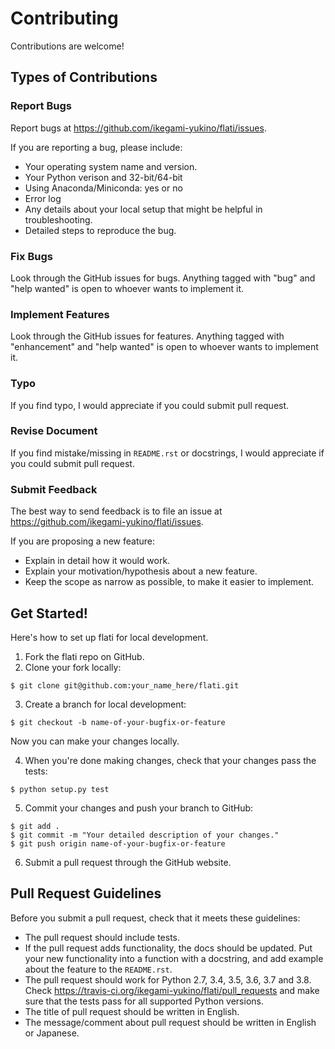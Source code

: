 # Contributing
Contributions are welcome!

## Types of Contributions
### Report Bugs
Report bugs at https://github.com/ikegami-yukino/flati/issues.

If you are reporting a bug, please include:

- Your operating system name and version.
- Your Python verison and 32-bit/64-bit
- Using Anaconda/Miniconda: yes or no
- Error log
- Any details about your local setup that might be helpful in troubleshooting.
- Detailed steps to reproduce the bug.

### Fix Bugs
Look through the GitHub issues for bugs. Anything tagged with "bug" and "help wanted" is open to whoever wants to implement it.

### Implement Features
Look through the GitHub issues for features. Anything tagged with "enhancement" and "help wanted" is open to whoever wants to implement it.

### Typo
If you find typo, I would appreciate if you could submit pull request.

### Revise Document
If you find mistake/missing in `README.rst` or docstrings, I would appreciate if you could submit pull request.

### Submit Feedback
The best way to send feedback is to file an issue at https://github.com/ikegami-yukino/flati/issues.

If you are proposing a new feature:

- Explain in detail how it would work.
- Explain your motivation/hypothesis about a new feature.
- Keep the scope as narrow as possible, to make it easier to implement.

## Get Started!
Here's how to set up flati for local development.

1. Fork the flati repo on GitHub.
2. Clone your fork locally:
```
$ git clone git@github.com:your_name_here/flati.git
```

3. Create a branch for local development:

```
$ git checkout -b name-of-your-bugfix-or-feature
```
Now you can make your changes locally.

4. When you're done making changes, check that your changes pass the tests:

```
$ python setup.py test
```

5. Commit your changes and push your branch to GitHub:

```
$ git add .
$ git commit -m "Your detailed description of your changes."
$ git push origin name-of-your-bugfix-or-feature
```

6. Submit a pull request through the GitHub website.

## Pull Request Guidelines
Before you submit a pull request, check that it meets these guidelines:

- The pull request should include tests.
- If the pull request adds functionality, the docs should be updated. Put your new functionality into a function with a docstring, and add example about the feature to the `README.rst`.
- The pull request should work for Python 2.7, 3.4, 3.5, 3.6, 3.7 and 3.8. Check https://travis-ci.org/ikegami-yukino/flati/pull_requests and make sure that the tests pass for all supported Python versions.
- The title of pull request should be written in English.
- The message/comment about pull request should be written in English or Japanese.
